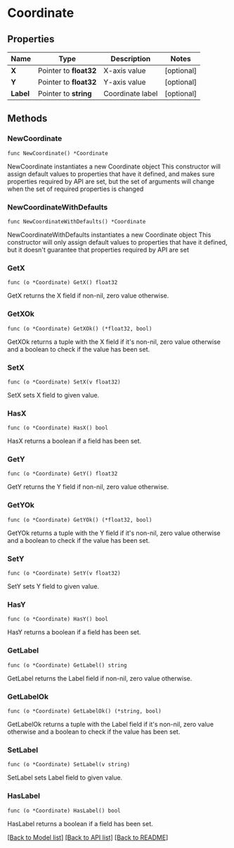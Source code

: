 # Coordinate

## Properties

Name | Type | Description | Notes
------------ | ------------- | ------------- | -------------
**X** | Pointer to **float32** | X-axis value | [optional] 
**Y** | Pointer to **float32** | Y-axis value | [optional] 
**Label** | Pointer to **string** | Coordinate label | [optional] 

## Methods

### NewCoordinate

`func NewCoordinate() *Coordinate`

NewCoordinate instantiates a new Coordinate object
This constructor will assign default values to properties that have it defined,
and makes sure properties required by API are set, but the set of arguments
will change when the set of required properties is changed

### NewCoordinateWithDefaults

`func NewCoordinateWithDefaults() *Coordinate`

NewCoordinateWithDefaults instantiates a new Coordinate object
This constructor will only assign default values to properties that have it defined,
but it doesn't guarantee that properties required by API are set

### GetX

`func (o *Coordinate) GetX() float32`

GetX returns the X field if non-nil, zero value otherwise.

### GetXOk

`func (o *Coordinate) GetXOk() (*float32, bool)`

GetXOk returns a tuple with the X field if it's non-nil, zero value otherwise
and a boolean to check if the value has been set.

### SetX

`func (o *Coordinate) SetX(v float32)`

SetX sets X field to given value.

### HasX

`func (o *Coordinate) HasX() bool`

HasX returns a boolean if a field has been set.

### GetY

`func (o *Coordinate) GetY() float32`

GetY returns the Y field if non-nil, zero value otherwise.

### GetYOk

`func (o *Coordinate) GetYOk() (*float32, bool)`

GetYOk returns a tuple with the Y field if it's non-nil, zero value otherwise
and a boolean to check if the value has been set.

### SetY

`func (o *Coordinate) SetY(v float32)`

SetY sets Y field to given value.

### HasY

`func (o *Coordinate) HasY() bool`

HasY returns a boolean if a field has been set.

### GetLabel

`func (o *Coordinate) GetLabel() string`

GetLabel returns the Label field if non-nil, zero value otherwise.

### GetLabelOk

`func (o *Coordinate) GetLabelOk() (*string, bool)`

GetLabelOk returns a tuple with the Label field if it's non-nil, zero value otherwise
and a boolean to check if the value has been set.

### SetLabel

`func (o *Coordinate) SetLabel(v string)`

SetLabel sets Label field to given value.

### HasLabel

`func (o *Coordinate) HasLabel() bool`

HasLabel returns a boolean if a field has been set.


[[Back to Model list]](../README.md#documentation-for-models) [[Back to API list]](../README.md#documentation-for-api-endpoints) [[Back to README]](../README.md)


